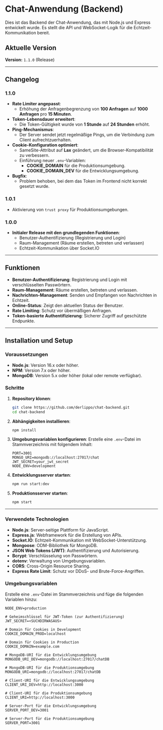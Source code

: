 # Chat-Anwendung (Backend)

Dies ist das Backend der Chat-Anwendung, das mit Node.js und Express entwickelt wurde. Es stellt die API und WebSocket-Logik für die Echtzeit-Kommunikation bereit.

## Aktuelle Version

**Version:** `1.1.0` (Release)

---

## Changelog

### **1.1.0**

- **Rate Limiter angepasst**:
  - Erhöhung der Anfragenbegrenzung von **100 Anfragen** auf **1000 Anfragen** pro **15 Minuten**.
- **Token-Lebensdauer erweitert**:
  - Die Token-Gültigkeit wurde von **1 Stunde** auf **24 Stunden** erhöht.
- **Ping-Mechanismus**:
  - Der Server sendet jetzt regelmäßige Pings, um die Verbindung zum Client aufrechtzuerhalten.
- **Cookie-Konfiguration optimiert**:
  - SameSite-Attribut auf **Lax** geändert, um die Browser-Kompatibilität zu verbessern.
  - Einführung neuer `.env`-Variablen:
    - **COOKIE_DOMAIN** für die Produktionsumgebung.
    - **COOKIE_DOMAIN_DEV** für die Entwicklungsumgebung.
- **Bugfix**:
  - Problem behoben, bei dem das Token im Frontend nicht korrekt gesetzt wurde.

### 1.0.1

- Aktivierung von `trust proxy` für Produktionsumgebungen.

### 1.0.0

- **Initialer Release mit den grundlegenden Funktionen**:
  - Benutzer-Authentifizierung (Registrierung und Login)
  - Raum-Management (Räume erstellen, betreten und verlassen)
  - Echtzeit-Kommunikation über Socket.IO

---

## Funktionen

- **Benutzer-Authentifizierung**: Registrierung und Login mit verschlüsselten Passwörtern.
- **Raum-Management**: Räume erstellen, betreten und verlassen.
- **Nachrichten-Management**: Senden und Empfangen von Nachrichten in Echtzeit.
- **Online-Status**: Zeigt den aktuellen Status der Benutzer.
- **Rate Limiting**: Schutz vor übermäßigen Anfragen.
- **Token-basierte Authentifizierung**: Sicherer Zugriff auf geschützte Endpunkte.

---

## Installation und Setup

### Voraussetzungen

- **Node.js**: Version 16.x oder höher.
- **NPM**: Version 7.x oder höher.
- **MongoDB**: Version 5.x oder höher (lokal oder remote verfügbar).

### Schritte

1. **Repository klonen**:

   ```bash
   git clone https://github.com/derlippo/chat-backend.git
   cd chat-backend
   ```

2. **Abhängigkeiten installieren**:

   ```bash
   npm install
   ```

3. **Umgebungsvariablen konfigurieren**:
   Erstelle eine `.env`-Datei im Stammverzeichnis mit folgendem Inhalt:

   ```env
   PORT=3001
   MONGO_URI=mongodb://localhost:27017/chat
   JWT_SECRET=your_jwt_secret
   NODE_ENV=development
   ```

4. **Entwicklungsserver starten**:

   ```bash
   npm run start:dev
   ```

5. **Produktionsserver starten**:
   ```bash
   npm start
   ```

---

### Verwendete Technologien

- **Node.js**: Server-seitige Plattform für JavaScript.
- **Express.js**: Webframework für die Erstellung von APIs.
- **Socket.IO**: Echtzeit-Kommunikation mit WebSocket-Unterstützung.
- **Mongoose**: ODM-Bibliothek für MongoDB.
- **JSON Web Tokens (JWT)**: Authentifizierung und Autorisierung.
- **Bcrypt**: Verschlüsselung von Passwörtern.
- **dotenv**: Verwaltung von Umgebungsvariablen.
- **CORS**: Cross-Origin Resource Sharing.
- **Express Rate Limit**: Schutz vor DDoS- und Brute-Force-Angriffen.

### Umgebungsvariablen

Erstelle eine `.env`-Datei im Stammverzeichnis und füge die folgenden Variablen hinzu:

```env
NODE_ENV=production

# Geheimschlüssel für JWT-Token (zur Authentifizierung)
JWT_SECRET=<SUCHDIRWASAUS>

# Domain für Cookies in Development
COOKIE_DOMAIN_PROD=localhost

# Domain für Cookies in Production
COOKIE_DOMAIN=example.com

# MongoDB-URI für die Entwicklungsumgebung
MONGODB_URI_DEV=mongodb://localhost:27017/chatDB

# MongoDB-URI für die Produktionsumgebung
MONGODB_URI=mongodb://localhost:27017/chatDB

# Client-URI für die Entwicklungsumgebung
CLIENT_URI_DEV=http://localhost:3000

# Client-URI für die Produktionsumgebung
CLIENT_URI=http://localhost:3000

# Server-Port für die Entwicklungsumgebung
SERVER_PORT_DEV=3001

# Server-Port für die Produktionsumgebung
SERVER_PORT=3001
```
